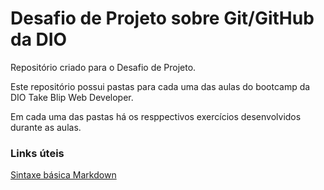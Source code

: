 # Desafio de Projeto sobre Git/GitHub da DIO
Repositório criado para o Desafio de Projeto.

Este repositório possui pastas para cada uma das aulas do bootcamp da DIO Take Blip Web Developer.

Em cada uma das pastas há os resppectivos exercícios desenvolvidos durante as aulas.

### Links úteis
[Sintaxe básica Markdown](https://www.markdownguide.org/basic-syntax/) 
